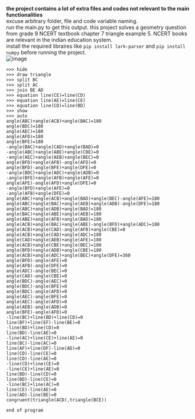 <b> the project contains a lot of extra files and codes not relevant to the main functionalities </b> <br>
excuse arbitrary folder, file and code variable naming. <br>
run the main.py to get this output. this project solves a geometry question from grade 9 NCERT textbook chapter 7 triangle example 5. NCERT books are relevant in the indian education system. <br>
install the required libraires like ``pip install lark-parser`` and ``pip install numpy`` before running the project. <br>
![image](https://github.com/user-attachments/assets/2d33fcff-9a10-4c2d-ab31-f45abc1011f9) <br>
```
>>> hide
>>> draw triangle
>>> split BC
>>> split AC
>>> join BE AD
>>> equation line(CE)=line(CD)
>>> equation line(AE)=line(CE)
>>> equation line(CD)=line(BD)
>>> show
>>> auto
angle(ABC)+angle(ACB)+angle(BAC)=180
angle(BDC)=180
angle(AEC)=180
angle(AFD)=180
angle(BFE)=180
-angle(BAC)+angle(CAD)+angle(BAD)=0
-angle(ABC)+angle(ABE)+angle(CBE)=0
-angle(AEC)+angle(AEB)+angle(BEC)=0
angle(BFD)+angle(AFB)-angle(AFD)=0
angle(BFD)-angle(BFE)+angle(DFE)=0
-angle(BDC)+angle(ADC)+angle(ADB)=0
-angle(BFE)+angle(AFB)+angle(AFE)=0
angle(AFE)-angle(AFD)+angle(DFE)=0
-angle(BFD)+angle(AFE)=0
-angle(AFB)+angle(DFE)=0
angle(ABC)+angle(ACB)+angle(BAD)+angle(BEC)-angle(AFE)=180
angle(ABC)+angle(BAC)+angle(AEB)+angle(ADB)-angle(DFE)=180
angle(ABC)+angle(ADB)+angle(BAD)=180
angle(BAC)+angle(ABE)+angle(AEB)=180
angle(ABE)+angle(AFB)+angle(BAD)=180
angle(ACB)+angle(BAC)+angle(ABE)-angle(BFD)+angle(ADC)=180
angle(ACB)+angle(CAD)-angle(AFB)+angle(CBE)=0
angle(ACB)+angle(CAD)+angle(ADC)=180
angle(CAD)+angle(AEB)+angle(AFE)=180
angle(ACB)+angle(CBE)+angle(BEC)=180
angle(BFD)+angle(ADB)+angle(CBE)=180
angle(ACB)+angle(ADC)+angle(BEC)+angle(DFE)=360
angle(BFD)-angle(AFE)=0
angle(AFB)-angle(DFE)=0
angle(ADC)-angle(BEC)=0
angle(CAD)-angle(CBE)=0
angle(BDC)-angle(AEC)=0
angle(BDC)-angle(BFE)=0
angle(BDC)-angle(AFD)=0
angle(AEC)-angle(BFE)=0
angle(AEC)-angle(AFD)=0
angle(AEB)-angle(ADB)=0
angle(BFE)-angle(AFD)=0
-line(BC)+line(BD)+line(CD)=0
line(BF)+line(EF)-line(BE)=0
-line(BD)+line(CD)=0
line(BD)-line(AE)=0
-line(AC)+line(CE)+line(AE)=0
line(BC)-line(AC)=0
line(AF)+line(DF)-line(AD)=0
line(CD)-line(CE)=0
line(CD)-line(AE)=0
-line(CD)+line(CE)=0
-line(CE)+line(AE)=0
line(BD)-line(CD)=0
line(BD)-line(CE)=0
-line(BC)+line(AC)=0
line(CE)-line(AE)=0
line(AD)-line(BE)=0
congruent(triangle(ACD),triangle(BCE))

end of program
```
